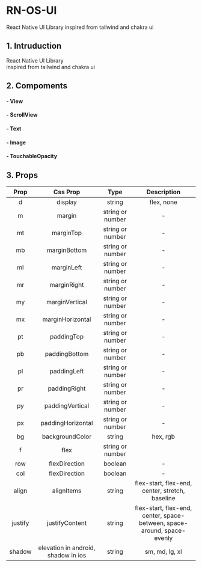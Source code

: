# RN-OS-UI
React Native UI Library
inspired from tailwind and chakra ui


## **1. Intruduction**
React Native UI Library<br/>
inspired from tailwind and chakra ui


## **2. Compoments**
#### - View
#### - ScrollView
#### - Text
#### - Image
#### - TouchableOpacity


## **3. Props**
|Prop|Css Prop|Type|Description|  
|:---:|:---:|:---:|:---:| 
|d|display|string| flex, none|
|m|margin|string or number|-|
|mt|marginTop|string or number|-|
|mb|marginBottom|string or number|-|
|ml|marginLeft|string or number|-| 
|mr|marginRight|string or number|-| 
|my|marginVertical|string or number|-|
|mx|marginHorizontal|string or number|-| 
|pt|paddingTop|string or number|-|
|pb|paddingBottom|string or number|-| 
|pl|paddingLeft|string or number|-|
|pr|paddingRight|string or number|-|
|py|paddingVertical|string or number|-| 
|px|paddingHorizontal|string or number|-|
|bg|backgroundColor|string|hex, rgb|
|f|flex|string or number||
|row|flexDirection|boolean|-|
|col|flexDirection|boolean|-|
|align|alignItems|string|flex-start, flex-end, center, stretch, baseline|
|justify|justifyContent|string|flex-start, flex-end, center, space-between, space-around, space-evenly|
|shadow|elevation in android, shadow in ios|string|sm, md, lg, xl|

